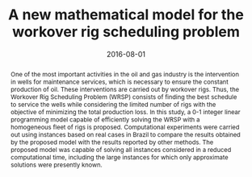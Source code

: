 ---
title: A new mathematical model for the workover rig scheduling problem
# If group member, use folder name in /content/authors
authors:
  - Miguel Pérez
  - g_fabricio-oliveira
  - Silvio Hamacher
date: 2016-08-01
doi: 10.1590/0101-7438.2016.036.02.0241

# Schedule page publish date (NOT publication's date).
publishDate: 2017-01-01

# Publication type.
# Legend: 0 = Uncategorized; 1 = Conference paper; 2 = Journal article;
# 3 = Preprint / Working Paper; 4 = Report; 5 = Book; 6 = Book section;
# 7 = Thesis; 8 = Patent
publication_types: ['2']

# Publication name and optional abbreviated publication name. Notice * * on title. # Publication name and optional abbreviated publication name. Quote marks needed for Markdown typesetting
publication: '*Pesquisa Operacional*'
publication_short: ''

abstract: One of the most important activities in the oil and gas industry is the intervention in wells for maintenance services, which is necessary to ensure the constant production of oil. These interventions are carried out by workover rigs. Thus, the Workover Rig Scheduling Problem (WRSP) consists of finding the best schedule to service the wells while considering the limited number of rigs with the objective of minimizing the total production loss. In this study, a 0-1 integer linear programming model capable of efficiently solving the WRSP with a homogeneous fleet of rigs is proposed. Computational experiments were carried out using instances based on real cases in Brazil to compare the results obtained by the proposed model with the results reported by other methods. The proposed model was capable of solving all instances considered in a reduced computational time, including the large instances for which only approximate solutions were presently known.

# Summary. An optional shortened abstract.
summary:

# Not in use. Could be used for keywords 
tags:
  
featured: false

# links:
url_pdf: ''
url_code: ''
url_dataset: ''
url_poster: ''
url_project: ''
url_slides: ''
url_source: ''
url_video: ''

# Categories
#  These asociate the publications with the icons representing reearch topics and application areas
categories: [Production and operations planning]

# Associated Projects (optional).
#   Associate this publication with one or more of your projects.
#   Simply enter your project's folder or file name without extension.
#   E.g. `internal-project` references `content/project/internal-project/index.md`.
#   Otherwise, set `projects: []`.
projects: []

# Featured image
# To use, add an image named `featured.jpg/png` to your page's folder.
# Focal points: Smart, Center, TopLeft, Top, TopRight, Left, Right, BottomLeft, Bottom, BottomRight.
image:
  caption: ''
  focal_point: ''
  preview_only: false

# hides social media icons
share: false
---